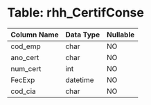 # Table: rhh_CertifConse

| Column Name | Data Type | Nullable |
|-------------|-----------|----------|
| cod_emp | char | NO |
| ano_cert | char | NO |
| num_cert | int | NO |
| FecExp | datetime | NO |
| cod_cia | char | NO |
